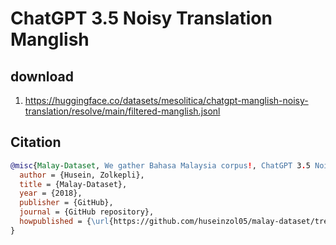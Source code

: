 # ChatGPT 3.5 Noisy Translation Manglish

## download

1. https://huggingface.co/datasets/mesolitica/chatgpt-manglish-noisy-translation/resolve/main/filtered-manglish.jsonl

## Citation

```bibtex
@misc{Malay-Dataset, We gather Bahasa Malaysia corpus!, ChatGPT 3.5 Noisy Translation Manglish,
  author = {Husein, Zolkepli},
  title = {Malay-Dataset},
  year = {2018},
  publisher = {GitHub},
  journal = {GitHub repository},
  howpublished = {\url{https://github.com/huseinzol05/malay-dataset/tree/master/translation/chatgpt3.5-manglish}}
}
```